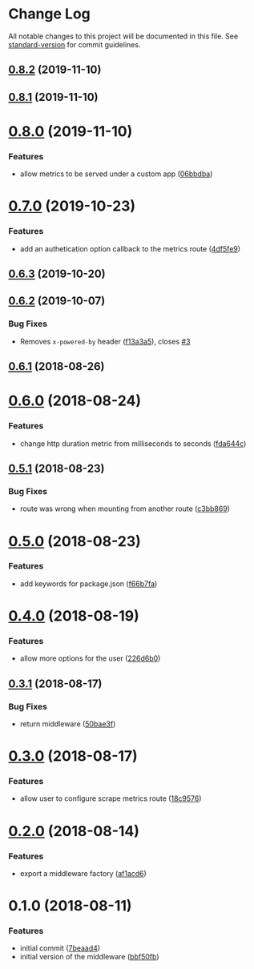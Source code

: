 # Change Log

All notable changes to this project will be documented in this file. See [standard-version](https://github.com/conventional-changelog/standard-version) for commit guidelines.

<a name="0.8.2"></a>
## [0.8.2](https://github.com/joao-fontenele/express-prometheus-middleware/compare/v0.8.1...v0.8.2) (2019-11-10)



<a name="0.8.1"></a>
## [0.8.1](https://github.com/joao-fontenele/express-prometheus-middleware/compare/v0.8.0...v0.8.1) (2019-11-10)



<a name="0.8.0"></a>
# [0.8.0](https://github.com/joao-fontenele/express-prometheus-middleware/compare/v0.7.0...v0.8.0) (2019-11-10)


### Features

* allow metrics to be served under a custom app ([06bbdba](https://github.com/joao-fontenele/express-prometheus-middleware/commit/06bbdba))



<a name="0.7.0"></a>
# [0.7.0](https://github.com/joao-fontenele/express-prometheus-middleware/compare/v0.6.3...v0.7.0) (2019-10-23)


### Features

* add an authetication option callback to the metrics route ([4df5fe9](https://github.com/joao-fontenele/express-prometheus-middleware/commit/4df5fe9))



<a name="0.6.3"></a>
## [0.6.3](https://github.com/joao-fontenele/express-prometheus-middleware/compare/v0.6.2...v0.6.3) (2019-10-20)



<a name="0.6.2"></a>
## [0.6.2](https://github.com/joao-fontenele/express-prometheus-middleware/compare/v0.6.1...v0.6.2) (2019-10-07)


### Bug Fixes

* Removes `x-powered-by` header ([f13a3a5](https://github.com/joao-fontenele/express-prometheus-middleware/commit/f13a3a5)), closes [#3](https://github.com/joao-fontenele/express-prometheus-middleware/issues/3)



<a name="0.6.1"></a>
## [0.6.1](https://github.com/joao-fontenele/express-prometheus-middleware/compare/v0.6.0...v0.6.1) (2018-08-26)



<a name="0.6.0"></a>
# [0.6.0](https://github.com/joao-fontenele/express-prometheus-middleware/compare/v0.5.1...v0.6.0) (2018-08-24)


### Features

* change http duration metric from milliseconds to seconds ([fda644c](https://github.com/joao-fontenele/express-prometheus-middleware/commit/fda644c))



<a name="0.5.1"></a>
## [0.5.1](https://github.com/joao-fontenele/express-prometheus-middleware/compare/v0.5.0...v0.5.1) (2018-08-23)


### Bug Fixes

* route was wrong when mounting from another route ([c3bb869](https://github.com/joao-fontenele/express-prometheus-middleware/commit/c3bb869))



<a name="0.5.0"></a>
# [0.5.0](https://github.com/joao-fontenele/express-prometheus-middleware/compare/v0.4.0...v0.5.0) (2018-08-23)


### Features

* add keywords for package.json ([f66b7fa](https://github.com/joao-fontenele/express-prometheus-middleware/commit/f66b7fa))



<a name="0.4.0"></a>
# [0.4.0](https://github.com/joao-fontenele/express-prometheus-middleware/compare/v0.3.1...v0.4.0) (2018-08-19)


### Features

* allow more options for the user ([226d6b0](https://github.com/joao-fontenele/express-prometheus-middleware/commit/226d6b0))



<a name="0.3.1"></a>
## [0.3.1](https://github.com/joao-fontenele/express-prometheus-middleware/compare/v0.3.0...v0.3.1) (2018-08-17)


### Bug Fixes

* return middleware ([50bae3f](https://github.com/joao-fontenele/express-prometheus-middleware/commit/50bae3f))



<a name="0.3.0"></a>
# [0.3.0](https://github.com/joao-fontenele/express-prometheus-middleware/compare/v0.2.0...v0.3.0) (2018-08-17)


### Features

* allow user to configure scrape metrics route ([18c9576](https://github.com/joao-fontenele/express-prometheus-middleware/commit/18c9576))



<a name="0.2.0"></a>
# [0.2.0](https://github.com/joao-fontenele/express-prometheus-middleware/compare/v0.1.0...v0.2.0) (2018-08-14)


### Features

* export a middleware factory ([af1acd6](https://github.com/joao-fontenele/express-prometheus-middleware/commit/af1acd6))



<a name="0.1.0"></a>
# 0.1.0 (2018-08-11)


### Features

* initial commit ([7beaad4](https://github.com/joao-fontenele/express-prometheus-middleware/commit/7beaad4))
* initial version of the middleware ([bbf50fb](https://github.com/joao-fontenele/express-prometheus-middleware/commit/bbf50fb))
